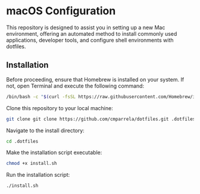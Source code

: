 # macOS Configuration 

This repository is designed to assist you in setting up a new Mac environment, offering an automated method to install commonly used applications, developer tools, and configure shell environments with dotfiles.

## Installation

Before proceeding, ensure that Homebrew is installed on your system. If not, open Terminal and execute the following command:

```sh
/bin/bash -c "$(curl -fsSL https://raw.githubusercontent.com/Homebrew/install/HEAD/install.sh)"
```

Clone this repository to your local machine:

```sh
git clone git clone https://github.com/cmparrela/dotfiles.git .dotfiles
```

Navigate to the install directory:
```sh
cd .dotfiles
```

Make the installation script executable:
```sh
chmod +x install.sh
```

Run the installation script:
```sh
./install.sh
```